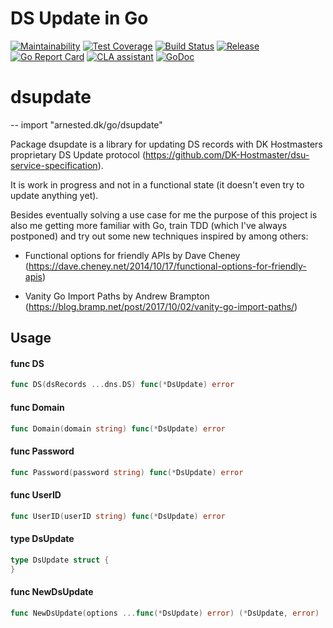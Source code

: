 # DS Update in Go

[![Maintainability](https://api.codeclimate.com/v1/badges/e7ce795acaeb8b2a5b61/maintainability)](https://codeclimate.com/github/arnested/go-dsupdate/maintainability)
[![Test Coverage](https://api.codeclimate.com/v1/badges/e7ce795acaeb8b2a5b61/test_coverage)](https://codeclimate.com/github/arnested/go-dsupdate/test_coverage)
[![Build Status](https://travis-ci.com/arnested/go-dsupdate.svg?branch=master)](https://travis-ci.com/arnested/go-dsupdate)
[![Release](https://img.shields.io/github/release/arnested/go-dsupdate.svg)](https://github.com/arnested/go-dsupdate/releases/latest)
[![Go Report Card](https://goreportcard.com/badge/arnested.dk/go/dsupdate/)](https://goreportcard.com/report/arnested.dk/go/dsupdate)
[![CLA assistant](https://cla-assistant.io/readme/badge/arnested/go-dsupdate)](https://cla-assistant.io/arnested/go-dsupdate)
[![GoDoc](https://godoc.org/arnested.dk/go/dsupdate?status.svg)](https://godoc.org/arnested.dk/go/dsupdate)

# dsupdate
--
    import "arnested.dk/go/dsupdate"

Package dsupdate is a library for updating DS records with DK Hostmasters
proprietary DS Update protocol
(https://github.com/DK-Hostmaster/dsu-service-specification).

It is work in progress and not in a functional state (it doesn't even try to
update anything yet).

Besides eventually solving a use case for me the purpose of this project is also
me getting more familiar with Go, train TDD (which I've always postponed) and
try out some new techniques inspired by among others:

- Functional options for friendly APIs by Dave Cheney
(https://dave.cheney.net/2014/10/17/functional-options-for-friendly-apis)

- Vanity Go Import Paths by Andrew Brampton
(https://blog.bramp.net/post/2017/10/02/vanity-go-import-paths/)

## Usage

#### func  DS

```go
func DS(dsRecords ...dns.DS) func(*DsUpdate) error
```

#### func  Domain

```go
func Domain(domain string) func(*DsUpdate) error
```

#### func  Password

```go
func Password(password string) func(*DsUpdate) error
```

#### func  UserID

```go
func UserID(userID string) func(*DsUpdate) error
```

#### type DsUpdate

```go
type DsUpdate struct {
}
```


#### func  NewDsUpdate

```go
func NewDsUpdate(options ...func(*DsUpdate) error) (*DsUpdate, error)
```
